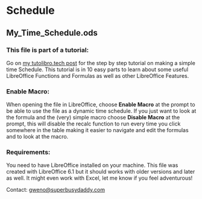# Schedule

## My_Time_Schedule.ods

### This file is part of a tutorial:
Go on [my tutolibro.tech post]( https://tutolibro.tech/2018/05/02/tutorial-make-a-time-schedule-in-libreoffice-using-formulas-and-a-simple-macro/) for the step by step tutorial on making a simple time Schedule. This tutorial is in 10 easy parts to learn about some useful LibreOffice Functions and Formulas as well as other LibreOffice Features.

### Enable Macro:
When opening the file in LibreOffice, choose **Enable Macro** at the prompt to be able to use the file as a dynamic time schedule. If you just want to look at the formula and the (very) simple macro choose **Disable Macro** at the prompt, this will disable the recalc function to run every time you click somewhere in the table making it easier to navigate and edit the formulas and to look at the macro.

### Requirements:
You need to have LibreOffice installed on your machine. This file was created with LibreOffice 6.1 but it should works with older versions and later as well. It might even work with Excel, let me know if you feel adventurous!

Contact:
gweno@superbusydaddy.com


